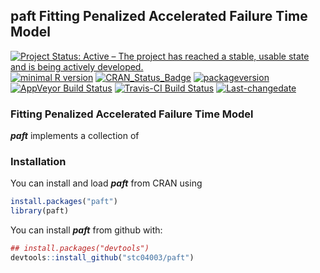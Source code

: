 
## **paft** Fitting Penalized Accelerated Failure Time Model

[![Project Status: Active – The project has reached a stable, usable
state and is being actively
developed.](https://www.repostatus.org/badges/latest/active.svg)](https://www.repostatus.org/#active)
[![minimal R
version](https://img.shields.io/badge/R%3E%3D-3.4.0-6666ff.svg)](https://cran.r-project.org/)
[![CRAN\_Status\_Badge](https://www.r-pkg.org/badges/version/paft)](https://cran.r-project.org/package=paft)
[![packageversion](https://img.shields.io/badge/Package%20version-0.0.1-orange.svg?style=flat-square)](commits/master)
[![AppVeyor Build
Status](https://ci.appveyor.com/api/projects/status/github/stc04003/paft?branch=master&svg=true)](https://ci.appveyor.com/project/stc04003/paft)
[![Travis-CI Build
Status](https://travis-ci.org/stc04003/paft.svg?branch=master)](https://travis-ci.org/stc04003/paft)
[![Last-changedate](https://img.shields.io/badge/last%20change-2021--05--25-yellowgreen.svg)](/commits/master)
<!-- [![Build Status](https://travis-ci.org/user/pkg.svg?branch=master)](https://travis-ci.org/user/pkg) -->
<!-- README.md is generated from README.Rmd. Please edit that file -->

### Fitting Penalized Accelerated Failure Time Model

***paft*** implements a collection of

### Installation

You can install and load ***paft*** from CRAN using

``` r
install.packages("paft")
library(paft)
```

You can install ***paft*** from github with:

``` r
## install.packages("devtools")
devtools::install_github("stc04003/paft")
```

